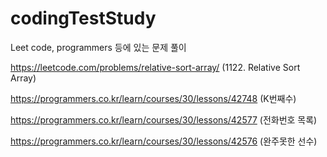 # codingTestStudy
Leet code, programmers 등에 있는 문제 풀이 


https://leetcode.com/problems/relative-sort-array/ (1122. Relative Sort Array)

https://programmers.co.kr/learn/courses/30/lessons/42748 (K번째수)

https://programmers.co.kr/learn/courses/30/lessons/42577 (전화번호 목록)

https://programmers.co.kr/learn/courses/30/lessons/42576 (완주못한 선수)
